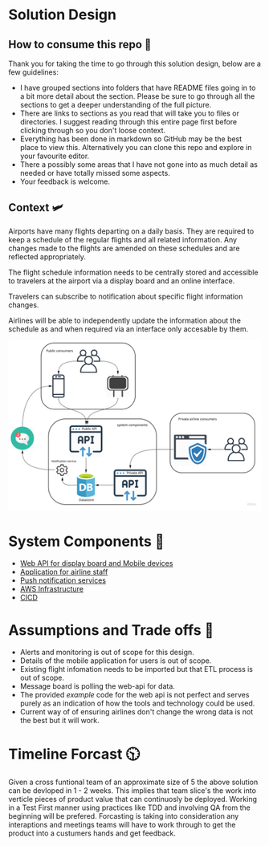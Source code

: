 
# Solution Design 

## How to consume this repo 📖
Thank you for taking the time to go through this solution design, below are a few guidelines:
* I have grouped sections into folders that have README files going in to a bit more detail about the section. Please be sure to go through all the sections to get a deeper understanding of the full picture.
* There are links to sections as you read that will take you to files or directories. I suggest reading through this entire page first before clicking through so you don't loose context. 
* Everything has been done in markdown so GitHub may be the best place to view this. Alternatively you can clone this repo and explore in your favourite editor.
* There a possibly some areas that I have not gone into as much detail as needed  or have totally missed some aspects.
* Your feedback is welcome.


## Context :small_airplane:
Airports have many flights departing on a daily basis. They are required to keep a schedule of the regular flights and all related information. Any changes made to the flights are amended on these schedules and are reflected appropriately. 

The flight schedule information needs to be centrally stored and accessible to travelers at the airport via a display board and an online interface.

Travelers can subscribe to notification about specific flight information changes.

Airlines will be able to independently update the information about the schedule as and when required via an interface only accesable by them.

![high-level-context](high-level-context.jpg)

# System Components 🔺

* [Web API for display board and Mobile devices](web-api/README.md)
* [Application for airline staff](airline-application/README.md)
* [Push notification services](push-notification-service/README.md)
* [AWS Infrastructure](aws-infrastructure/README.md)
* [CICD](cicd/README.md)

# Assumptions and Trade offs 🤔
* Alerts and monitoring is out of scope for this design.
* Details of the mobile application for users is out of scope.
* Existing flight infomation needs to be imported but that ETL process is out of scope.
* Message board is polling the web-api for data. 
* The provided *example*  code for the web api is not perfect and serves purely as an indication of how the tools and technology could be used.
* Current way of of ensuring airlines don't change the wrong data is not the best but it will work. 

# Timeline Forcast 🕥
 
 Given a cross funtional team of an approximate size of 5 the above solution can be devloped in 1 - 2 weeks. This implies that team slice's the work into verticle pieces of product value that can continuosly be deployed. Working in a Test First manner using practices like TDD and involving QA from the beginning will be prefered.  Forcasting is taking into consideration any interaptions and meetings teams will have to work through to get the product into a custumers hands and get feedback. 